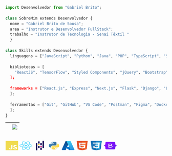 
```python
import Desenvolvedor from "Gabriel Brito";

class SobreMim extends Desenvolvedor {
  nome = "Gabriel Brito de Sousa";
  area = "Instrutor e Desenvolvedor FullStack";
  trabalho = "Instrutor de Tecnologia - Senai Têxtil "
  }

class Skills extends Desenvolvedor {
  linguagens = ["JavaScript", "Python", "Java", "PHP", "TypeScript", "SQL", "HTML", "CSS"];
  
  bibliotecas = [
    "ReactJS", "TensorFlow", "Styled Components", "jQuery", "Bootstrap", NumPy", "Pandas", "Seaborn", "Chart.js"
  ];
  
  frameworks = ["React.js", "Express", "Next.js", "Flask", "Django", "Laravel", "Spring Boot", "FastAPI", "Node.js", "Tailwind CSS"
  ];

  ferramentas = ["Git", "GitHub", "VS Code", "Postman", "Figma", "Docker", "Firebase", "Heroku", "MySQL", "MongoDB"
  ];
}

```
|<img align="center" src="https://github-readme-stats.vercel.app/api?username=Gbrito-code&show_icons=true&include_all_commits=true&theme=buefy&hide_border=true" alt="" /></a> | <a href="https://github.com/Gbrito-code"><img align="center" src="https://github-readme-stats.vercel.app/api/top-langs/?username=Gbrito-code&layout=compact&theme=buefy&hide_border=true" /></a> |
| ------------- | ------------- |

<div style="display: inline_block"><br>
  <img align="center" alt="javaScript" height="30" width="40" src="https://raw.githubusercontent.com/devicons/devicon/master/icons/javascript/javascript-plain.svg">  
  <img align="center" alt="React-js" height="30" width="40" src="https://raw.githubusercontent.com/devicons/devicon/master/icons/react/react-original.svg">
  <img align="center" alt="Pandas" height="30" width="40" src="https://github.com/devicons/devicon/blob/master/icons/pandas/pandas-original.svg">
  <img align="center" alt="Python" height="30" width="40" src="https://github.com/devicons/devicon/blob/master/icons/python/python-original.svg">
  <img align="center" alt="Azure" height="30" width="40" src="https://github.com/devicons/devicon/blob/master/icons/azure/azure-original.svg">
  <img align="center" alt="HTML" height="30" width="40" src="https://raw.githubusercontent.com/devicons/devicon/master/icons/html5/html5-original.svg">
  <img align="center" alt="CSS" height="30" width="40" src="https://raw.githubusercontent.com/devicons/devicon/master/icons/css3/css3-original.svg">
  <img align="center" alt="bootstrap" height="30" width="40" src="https://github.com/devicons/devicon/blob/master/icons/bootstrap/bootstrap-original.svg">
   
</div>

##
